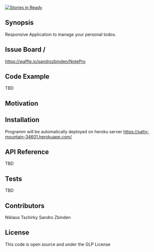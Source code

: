 [![Stories in Ready](https://badge.waffle.io/sandrozbinden/NotePro.png?label=ready&title=Ready)](https://waffle.io/sandrozbinden/NotePro)
## Synopsis

Responsive Application to manage your personal todos.

## Issue Board /
https://waffle.io/sandrozbinden/NotePro

## Code Example

TBD

## Motivation


## Installation

Programm will be automatically deployed on heroku server https://salty-mountain-34601.herokuapp.com/

## API Reference

TBD

## Tests

TBD

## Contributors
Niklaus Tschirky
Sandro Zbinden 

## License

This code is open source and under the GLP License